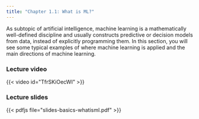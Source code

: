 ```yaml
---
title: "Chapter 1.1: What is ML?"
---
```

As subtopic of artificial intelligence, machine learning is a mathematically well-defined discipline and usually constructs predictive or decision models from data, instead of explicitly programming them. In this section, you will see some typical examples of where machine learning is applied and the main directions of machine learning.

<!--more-->

### Lecture video

{{< video id="TfrSKiOecWI" >}}

### Lecture slides

{{< pdfjs file="slides-basics-whatisml.pdf" >}}
